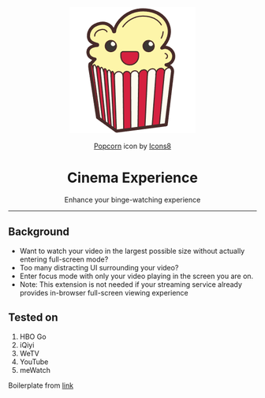 <div align="center">
<img src="public/icon-128.png" alt="logo"/>

<a target="_blank" href="https://icons8.com/icon/zgqJsowJ0Z3d/popcorn-time">Popcorn</a> icon by <a target="_blank" href="https://icons8.com">Icons8</a>

<h1>Cinema Experience</h1>
<span>Enhance your binge-watching experience</span>
</div>

---
## Background
- Want to watch your video in the largest possible size without actually entering full-screen mode?
- Too many distracting UI surrounding your video?
- Enter focus mode with only your video playing in the screen you are on.
- Note: This extension is not needed if your streaming service already provides in-browser full-screen viewing experience

## Tested on
1. HBO Go
2. iQiyi
3. WeTV
4. YouTube
5. meWatch


Boilerplate from [link](https://github.com/Jonghakseo/chrome-extension-boilerplate-react-vite)